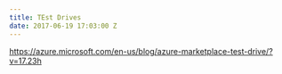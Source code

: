 ```yaml
---
title: TEst Drives
date: 2017-06-19 17:03:00 Z
---
```


https://azure.microsoft.com/en-us/blog/azure-marketplace-test-drive/?v=17.23h